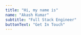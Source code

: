 ```yaml
---
title: "Hi, my name is"
name: "Akash Kumar"
subtitle: "Full Stack Engineer"
buttonText: "Get In Touch"
---
```

